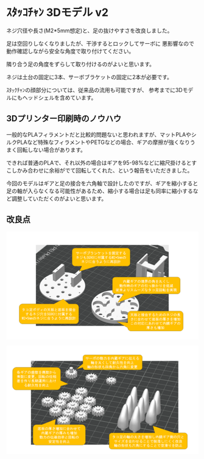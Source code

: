 # ｽﾀｯｺﾁｬﾝ 3Dモデル v2

ネジ穴径や長さ(M2*5mm想定)と、足の抜けやすさを改良しました。

足は空回りしなくなりましたが、干渉するとロックしてサーボに
悪影響なので動作確認しながら安全な角度で取り付けてください。

隣り合う足の角度をずらして取り付けるのがよいと思います。

ネジは土台の固定に3本、サーボブラケットの固定に2本が必要です。

ｽﾀｯｸﾁｬﾝの顔部分については、従来品の流用も可能ですが、
参考までに3Dモデルにもヘッドシェルを含めています。

## 3Dプリンター印刷時のノウハウ

一般的なPLAフィラメントだと比較的問題ないと思われますが、マットPLAやシルクPLAなど特殊なフィラメントやPETGなどの場合、ギアの摩擦が強くなりうまく回転しない場合があります。

できれば普通のPLAで、それ以外の場合はギアを95-98%などに縮尺掛けるとすこしかみ合わせに余裕がでて回転してくれた、という報告をいただきました。

今回のモデルはギアと足の接合を六角軸で設計したのですが、ギアを縮小すると足の軸が入らなくなる可能性があるため、縮小する場合は足も同率に縮小するなど調整していただくのがよいと思います。

## 改良点

![1](slide1.png)

![2](slide2.png)
